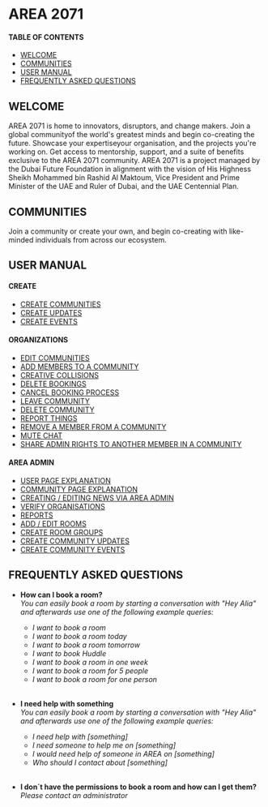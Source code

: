 # AREA 2071
#### TABLE OF CONTENTS
* [WELCOME](#welcome)
* [COMMUNITIES](#communities)
* [USER MANUAL](#user-manual)
* [FREQUENTLY ASKED QUESTIONS](#frequently-asked-questions)

## WELCOME <br>

AREA 2071 is home to innovators, disruptors, and change makers. 
Join a global communityof the world's greatest minds and begin co-creating the future. Showcase your expertiseyour organisation, and the projects you're working on. 
Get access to mentorship, support, and a suite of benefits exclusive to the AREA 2071 community. 
AREA 2071 is a project managed by the Dubai Future Foundation in alignment with the vision of His Highness Sheikh Mohammed bin Rashid Al Maktoum, Vice President and Prime Minister of the UAE and Ruler of Dubai, and the UAE Centennial Plan.

## COMMUNITIES <br>

Join a community or create your own, and begin co-creating with like-minded individuals from across our ecosystem.


## USER MANUAL <br>

#### CREATE

* [CREATE COMMUNITIES](createcommunities.md)
* [CREATE UPDATES](createupdates.md)
* [CREATE EVENTS](createevents.md)


#### ORGANIZATIONS

* [EDIT COMMUNITIES](editcommunities.md)
* [ADD MEMBERS TO A COMMUNITY](addmemberstoacummunity.md)
* [CREATIVE COLLISIONS](creativecollisions.md)
* [DELETE BOOKINGS](deletebookings.md)
* [CANCEL BOOKING PROCESS](cancelbookingprocess.md)
* [LEAVE COMMUNITY](leavecommunity.md)
* [DELETE COMMUNITY](deletecommunity.md)
* [REPORT THINGS](reportthings.md)
* [REMOVE A MEMBER FROM A COMMUNITY](removeamemberfromacommunity.md)
* [MUTE CHAT](mutechat.md)
* [SHARE ADMIN RIGHTS TO ANOTHER MEMBER IN A COMMUNITY](shareadminrightstoanothermemberinacommunity.md)


#### AREA ADMIN

* [USER PAGE EXPLANATION](userpageexplanation.md)
* [COMMUNITY PAGE EXPLANATION](communitypageexplanation.md)
* [CREATING / EDITING NEWS VIA AREA ADMIN](creatingeditingnewsviaareaadmin.md)
* [VERIFY ORGANISATIONS](verifyorganisations.md)
* [REPORTS](reports.md)
* [ADD / EDIT ROOMS](addeditrooms.md)
* [CREATE ROOM GROUPS](createroomgroups.md)
* [CREATE COMMUNITY UPDATES](createcommunityupdates.md)
* [CREATE COMMUNITY EVENTS](createcommunityevents.md)



## FREQUENTLY ASKED QUESTIONS <br>

* **How can I  book a room?**<br>
    *You can easily book a room by starting a conversation with "Hey Alia" and afterwards use one of the following example queries:*<br>
    * *I want to book a room*<br>
    * *I want to book a room today*<br>
    * *I want to book a room tomorrow*<br>
    * *I want to book Huddle*<br>
    * *I want to book a room in one week*<br>
    * *I want to book a room for 5 people*<br>
    * *I want to book a room for one person*<br><br>


* **I need help with something**<br>
    *You can easily book a room by starting a conversation with "Hey Alia" and afterwards use one of the following example queries:*<br>
    * *I need help with [something]*<br>
    * *I need someone to help me on [something]*<br>
    * *I would need help of someone in AREA on [something]*<br>
    * *Who should I contact about [something]*<br><br>


* **I don´t have the permissions to book a room and how can I get them?**<br>
    *Please contact an administrator*<br>

